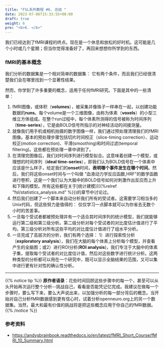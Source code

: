 ```yaml
---
title: "FSL系列教程 #6. 总结 "
date: 2023-07-06T15:33:55+08:00
draft: true
weight: 6
pre: "<b>6. </b>"
---
```


我们已经达到了fMRI课程的终点。现在是一个休息和放松的好时机。这可能是几个小时或几个星期；但当你觉得准备好了，再回来想想你所学到的东西。

### fMRI的基本概念
我们分析的数据集是一个相对简单的数据集： 它有两个条件，而且我们已经很清楚我们会在哪里找到一个显著性结果。


然而，你学到了许多重要的概念，适用于任何fMRI研究。下面是其中的一些清单：

1. fMRI图像，或体积（**volumes**），被采集并像珠子一样串在一起，以创建功能数据的**runs**。每个volume是一个三维图像，由称为体素（**voxels**）的小型三维立方体组成。在整个run过程中，每个体素所测得的信号被称为时间序列（**time-series**），它是由BOLD信号所指示的对神经活动的间接测量。
2. 就像我们用手机或相机拍摄的数字图像一样，我们通过预处理清理我们的fMRI图像。基本的预处理步骤包括切片时间校正（slice-timing correction）、运动校正(motion correction)、平滑(smoothing)和时间过滤(temporal filtering)。这些都在预处理一章中讲到了。
3. 在清理完图像后，我们对时间序列进行模型拟合。这意味着创建一个模型，或理想的时间序列（**ideal time-series**），即我们认为BOLD信号在一个体素中应该是什么样子，给定我们的**onset**时间，**表明哪个事件发生在哪个时间**。然后，我们将这些onset时间与一个叫做 "血液动力学反应函数,HRF"的数学函数进行卷积，这是一个我们认为大脑中的BOLD信号如何对刺激作出反应而上升和下降的模型。所有这些都在关于[统计建模]({{%relref "fsl/statistics_analysis.md" %}})的章节中讨论过。
4. 然后我们创建了一个脚本来自动分析我们所有的受试者。这需要学习相当多的Unix代码，但这些努力是值得的： 仅仅学习一点脚本就可以为你省去无数个小时的苦差事。
5. 一旦每个受试者都被预处理并有一个适合其时间序列的统计模型，我们就能够运行第二级和第三级分析。第二级分析对每个受试者的对比度估计值进行了平均，第三级分析对所有这些平均的对比度估计值进行了组水平分析。
6. 一旦完成了高层次的分析，我们有两个选择： 1）进行探索性分析（**exploratory analysis**），我们在大脑的每个体素上分析每个模型，并查看产生的全脑图；或2）进行ROI分析(**ROI analysis**)，我们专注于大脑中的体素子集，提取每个受试者的对比度估计值，然后对这些数字进行统计分析。这两种类型的分析都可以用在一个研究中，既可以显示全脑结果的范围，又可以集中进行更有针对性的确认性分析。
-----

{{% notice tip %}}
**原作者语录**：花些时间回顾这些步骤中的每一个，甚至可以从头开始再次运行整个分析--挑战自己，看看是否能凭记忆完成。我建议在做每一个步骤时，要么写下来，要么大声说出来，以加强分析的每一部分背后的概念。当开始对自己分析fMRI数据感到更有信心时，试着分析openneuro.org上的另一个数据集。当然，最大和最有价值的挑战将是把这些概念应用于你自己的fMRI数据。
{{% /notice %}}

### 参考资料
- https://andysbrainbook.readthedocs.io/en/latest/fMRI_Short_Course/fMRI_10_Summary.html